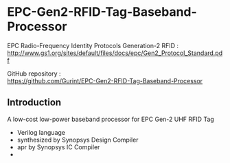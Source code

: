 # EPC-Gen2-RFID-Tag-Baseband-Processor
EPC Radio-Frequency Identity Protocols Generation-2 RFID :  
http://www.gs1.org/sites/default/files/docs/epc/Gen2_Protocol_Standard.pdf

GitHub repository :  
https://github.com/Gurint/EPC-Gen2-RFID-Tag-Baseband-Processor

## Introduction
A low-cost low-power baseband processor for EPC Gen-2 UHF RFID Tag
- Verilog language
- synthesized by Synopsys Design Compiler 
- apr by Synopsys IC Compiler
- 
